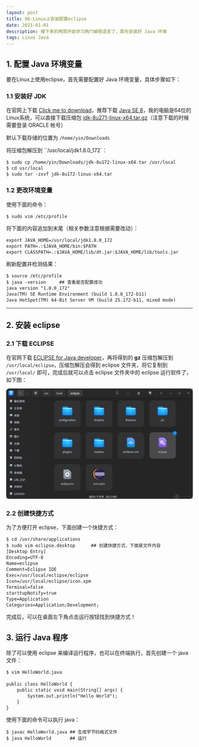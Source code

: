```yaml
---
layout: post
title: 06-Linux上安装配置eclipse
date: 2021-01-01
description: 接下来的两周开始学习两门编程语言了，首先安装好 Java 环境
tags: Linux Java
---
```


## 1. 配置 Java 环境变量

要在Linux上使用eclipse，首先需要配置好 Java 环境变量，具体步骤如下：

### 1.1 安装好 JDK

在官网上下载 [Click me to download](https://www.oracle.com/cn/java/technologies/javase-downloads.html)，推荐下载 [Java SE 8](https://www.oracle.com/cn/java/technologies/javase/javase-jdk8-downloads.html)，我的电脑是64位的Linux系统，可以直接下载压缩包 [jdk-8u271-linux-x64.tar.gz](https://www.oracle.com/cn/java/technologies/javase/javase-jdk8-downloads.html#license-lightbox)（注意下载的时候需要登录 ORACLE 帐号）

默认下载存储的位置为 `/home/yin/Downloads`

将压缩包解压到 ``/usr/local/jdk1.8.0_172`：

```shell
$ sudo cp /home/yin/Downloads/jdk-8u172-linux-x64.tar /usr/local
$ cd usr/local
$ sudo tar -zxvf jdk-8u172-linux-x64.tar
```

### 1.2 更改环境变量

使用下面的命令：

```shell
$ sudo vim /etc/profile
```

将下面的内容追加到末尾（相关参数注意根据需要改动）：

```shell
export JAVA_HOME=/usr/local/jdk1.8.0_172
export PATH=.:$JAVA_HOME/bin:$PATH
export CLASSPATH=.:$JAVA_HOME/lib/dt.jar:$JAVA_HOME/lib/tools.jar
```

刷新配置并检测结果：

```shell
$ source /etc/profile
$ java -version		## 查看是否配置成功
java version "1.8.0_172"
Java(TM) SE Runtime Environment (build 1.8.0_172-b11)
Java HotSpot(TM) 64-Bit Server VM (build 25.172-b11, mixed mode)
```

---

## 2. 安装 eclipse

### 2.1 下载 ECLIPSE

在官网下载 [ECLIPSE for Java developer](https://www.eclipse.org/downloads/download.php?file=/technology/epp/downloads/release/2020-12/R/eclipse-java-2020-12-R-linux-gtk-x86_64.tar.gz)，再将得到的 **gz** 压缩包解压到 `/usr/local/eclipse`，压缩包解压会得到 eclipse 文件夹，将它复制到 `/usr/local/` 即可，完成后就可以点击 eclipse 文件夹中的 eclipse 运行软件了，如下图：

<img src="/images/posts/blogImages/image-20201231210908855.png" width=720>



### 2.2 创建快捷方式

为了方便打开 eclipse，下面创建一个快捷方式：

```shell
$ cd /usr/share/applications
$ sudo vim eclipse.desktop		## 创建快捷方式，下面是文件内容
[Desktop Entry]
Encoding=UTF-8
Name=eclipse
Comment=Eclipse IDE
Exec=/usr/local/eclipse/eclipse        
Icon=/usr/local/eclipse/icon.xpm
Terminal=false
starttupNotify=true
Type=Application
Categories=Application;Development;
```

完成后，可以在桌面左下角点击运行按钮找到快捷方式！



## 3. 运行 Java 程序

除了可以使用 eclipse 来编译运行程序，也可以在终端执行，首先创建一个 java 文件：

```shell
$ vim HelloWorld.java

public class HelloWorld {
    public static void main(String[] args) {
        System.out.println("Hello World");
    }
}
```

使用下面的命令可以执行 java：

```shell
$ javac HelloWorld.java	## 生成字节码格式文件
$ java HelloWorld		## 运行
```
